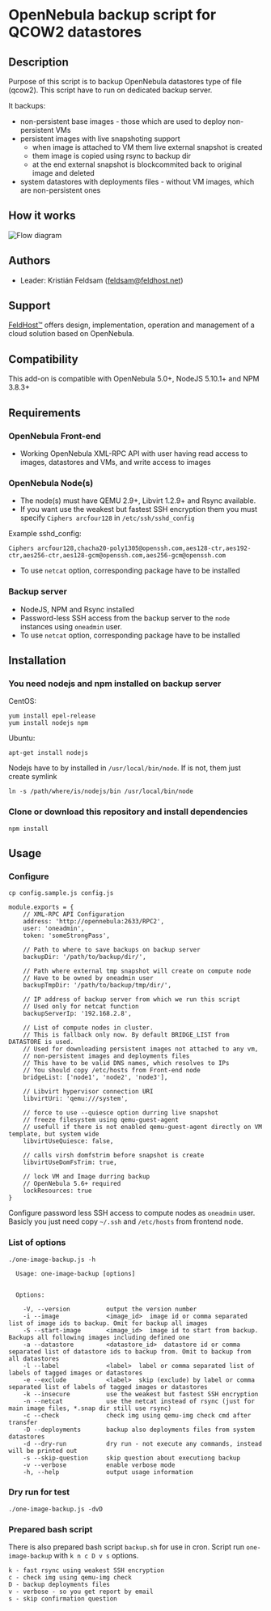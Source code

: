 # OpenNebula backup script for QCOW2 datastores

## Description

Purpose of this script is to backup OpenNebula datastores type of file (qcow2).
This script have to run on dedicated backup server.

It backups:
- non-persistent base images - those which are used to deploy non-persistent VMs
- persistent images with live snapshoting support
    - when image is attached to VM them live external snapshot is created
    - them image is copied using rsync to backup dir
    - at the end external snapshot is blockcommited back to original image and deleted
- system datastores with deployments files - without VM images, which are non-persistent ones

## How it works

![Flow diagram](https://gitlab.feldhost.cz/feldhost-public/one-image-backup/raw/master/images/how-it-works.png)

## Authors

* Leader: Kristián Feldsam (feldsam@feldhost.net)

## Support

[FeldHost™](https://www.feldhost.net/products/opennebula) offers design, implementation, operation and management of a cloud solution based on OpenNebula.


## Compatibility

This add-on is compatible with OpenNebula 5.0+, NodeJS 5.10.1+ and NPM 3.8.3+

## Requirements

### OpenNebula Front-end

* Working OpenNebula XML-RPC API with user having read access to images, datastores and VMs, and write access to images

### OpenNebula Node(s)

* The node(s) must have QEMU 2.9+, Libvirt 1.2.9+ and Rsync available.
* If you want use the weakest but fastest SSH encryption them you must specify `Ciphers arcfour128` in `/etc/ssh/sshd_config`

Example sshd_config:
```
Ciphers arcfour128,chacha20-poly1305@openssh.com,aes128-ctr,aes192-ctr,aes256-ctr,aes128-gcm@openssh.com,aes256-gcm@openssh.com
```

* To use `netcat` option, corresponding package have to be installed 

### Backup server

* NodeJS, NPM and Rsync installed
* Password-less SSH access from the backup server to the `node` instances using `oneadmin` user.
* To use `netcat` option, corresponding package have to be installed

## Installation

### You need nodejs and npm installed on backup server

CentOS:
```
yum install epel-release
yum install nodejs npm
```

Ubuntu:
```
apt-get install nodejs
```

Nodejs have to by installed in `/usr/local/bin/node`. If is not, them just create symlink

```
ln -s /path/where/is/nodejs/bin /usr/local/bin/node
```

### Clone or download this repository and install dependencies

```
npm install
```

## Usage

### Configure

```
cp config.sample.js config.js
```

```
module.exports = {
    // XML-RPC API Configuration
    address: 'http://opennebula:2633/RPC2',
    user: 'oneadmin',
    token: 'someStrongPass',
    
    // Path to where to save backups on backup server
    backupDir: '/path/to/backup/dir/',
    
    // Path where external tmp snapshot will create on compute node
    // Have to be owned by oneadmin user
    backupTmpDir: '/path/to/backup/tmp/dir/',
    
    // IP address of backup server from which we run this script
    // Used only for netcat function
    backupServerIp: '192.168.2.8',
    
    // List of compute nodes in cluster.
    // This is fallback only now. By default BRIDGE_LIST from DATASTORE is used.
    // Used for downloading persistent images not attached to any vm,
    // non-persistent images and deployments files
    // This have to be valid DNS names, which resolves to IPs
    // You should copy /etc/hosts from Front-end node
    bridgeList: ['node1', 'node2', 'node3'],
                                           
    // Libvirt hypervisor connection URI
    libvirtUri: 'qemu:///system',
    
    // force to use --quiesce option durring live snapshot
    // freeze filesystem using qemu-guest-agent
    // usefull if there is not enabled qemu-guest-agent directly on VM template, but system wide
    libvirtUseQuiesce: false,
    
    // calls virsh domfstrim before snapshot is create
    libvirtUseDomFsTrim: true,
    
    // lock VM and Image durring backup
    // OpenNebula 5.6+ required
    lockResources: true
}
```

Configure password less SSH access to compute nodes as `oneadmin` user.
Basicly you just need copy `~/.ssh` and `/etc/hosts` from frontend node.

### List of options

```
./one-image-backup.js -h

  Usage: one-image-backup [options]


  Options:

    -V, --version          output the version number
    -i --image             <image_id>  image id or comma separated list of image ids to backup. Omit for backup all images
    -S --start-image       <image_id>  image id to start from backup. Backups all following images including defined one
    -a --datastore         <datastore_id>  datastore id or comma separated list of datastore ids to backup from. Omit to backup from all datastores
    -l --label             <label>  label or comma separated list of labels of tagged images or datastores
    -e --exclude           <label>  skip (exclude) by label or comma separated list of labels of tagged images or datastores
    -k --insecure          use the weakest but fastest SSH encryption
    -n --netcat            use the netcat instead of rsync (just for main image files, *.snap dir still use rsync)
    -c --check             check img using qemu-img check cmd after transfer
    -D --deployments       backup also deployments files from system datastores
    -d --dry-run           dry run - not execute any commands, instead will be printed out
    -s --skip-question     skip question about executiong backup
    -v --verbose           enable verbose mode
    -h, --help             output usage information
```

### Dry run for test

```
./one-image-backup.js -dvD
```

### Prepared bash script

There is also prepared bash script `backup.sh` for use in cron.
Script run `one-image-backup` with `k n c D v s` options.

```
k - fast rsync using weakest SSH encryption
c - check img using qemu-img check
D - backup deployments files
v - verbose - so you get report by email
s - skip confirmation question
```
